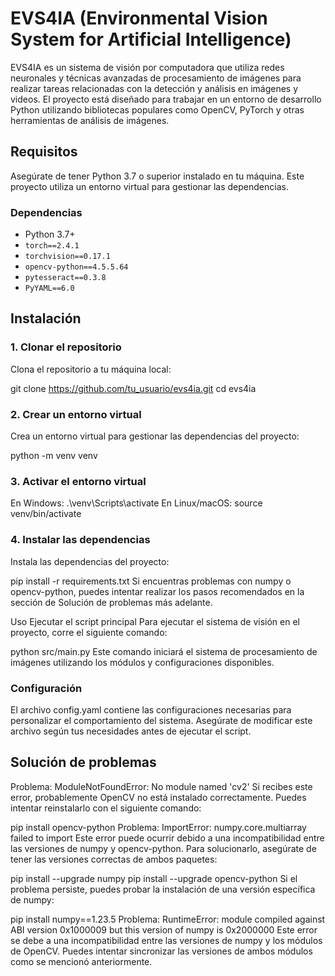 # EVS4IA (Environmental Vision System for Artificial Intelligence)

EVS4IA es un sistema de visión por computadora que utiliza redes neuronales y técnicas avanzadas de procesamiento de imágenes para realizar tareas relacionadas con la detección y análisis en imágenes y videos. El proyecto está diseñado para trabajar en un entorno de desarrollo Python utilizando bibliotecas populares como OpenCV, PyTorch y otras herramientas de análisis de imágenes.

## Requisitos

Asegúrate de tener Python 3.7 o superior instalado en tu máquina. Este proyecto utiliza un entorno virtual para gestionar las dependencias.

### Dependencias

- Python 3.7+
- `torch==2.4.1`
- `torchvision==0.17.1`
- `opencv-python==4.5.5.64`
- `pytesseract==0.3.8`
- `PyYAML==6.0`

## Instalación

### 1. Clonar el repositorio

Clona el repositorio a tu máquina local:

git clone https://github.com/tu_usuario/evs4ia.git
cd evs4ia

### 2. Crear un entorno virtual
Crea un entorno virtual para gestionar las dependencias del proyecto:

python -m venv venv

### 3. Activar el entorno virtual
En Windows:
.\venv\Scripts\activate
En Linux/macOS:
source venv/bin/activate

### 4. Instalar las dependencias
Instala las dependencias del proyecto:

pip install -r requirements.txt
Si encuentras problemas con numpy o opencv-python, puedes intentar realizar los pasos recomendados en la sección de Solución de problemas más adelante.

Uso
Ejecutar el script principal
Para ejecutar el sistema de visión en el proyecto, corre el siguiente comando:

python src/main.py
Este comando iniciará el sistema de procesamiento de imágenes utilizando los módulos y configuraciones disponibles.

### Configuración
El archivo config.yaml contiene las configuraciones necesarias para personalizar el comportamiento del sistema. Asegúrate de modificar este archivo según tus necesidades antes de ejecutar el script.

## Solución de problemas
Problema: ModuleNotFoundError: No module named 'cv2'
Si recibes este error, probablemente OpenCV no está instalado correctamente. Puedes intentar reinstalarlo con el siguiente comando:

pip install opencv-python
Problema: ImportError: numpy.core.multiarray failed to import
Este error puede ocurrir debido a una incompatibilidad entre las versiones de numpy y opencv-python. Para solucionarlo, asegúrate de tener las versiones correctas de ambos paquetes:

pip install --upgrade numpy
pip install --upgrade opencv-python
Si el problema persiste, puedes probar la instalación de una versión específica de numpy:

pip install numpy==1.23.5
Problema: RuntimeError: module compiled against ABI version 0x1000009 but this version of numpy is 0x2000000
Este error se debe a una incompatibilidad entre las versiones de numpy y los módulos de OpenCV. Puedes intentar sincronizar las versiones de ambos módulos como se mencionó anteriormente.
